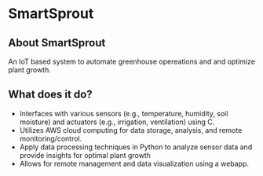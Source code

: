 # SmartSprout

## About SmartSprout
An IoT based system to automate greenhouse opereations and and optimize plant growth.

## What does it do?
- Interfaces with various sensors (e.g., temperature, humidity, soil moisture) and actuators (e.g., irrigation, ventilation) using C.
- Utilizes AWS cloud computing for data storage, analysis, and remote monitoring/control.
- Apply data processing techniques in Python to analyze sensor data and provide insights for optimal plant growth
- Allows for remote management and data visualization using a webapp.

